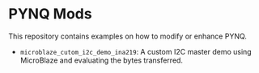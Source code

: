 # PYNQ Mods

This repository contains examples on how to modify or enhance PYNQ.

* `microblaze_cutom_i2c_demo_ina219`: A custom I2C master demo using MicroBlaze and evaluating the bytes transferred.
